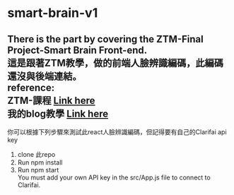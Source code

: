 # smart-brain-v1
There is the part by covering the ZTM-Final Project-Smart Brain Front-end.  
  這是跟著ZTM教學，做的前端人臉辨識編碼，此編碼還沒與後端連結。  
reference:    
  ZTM-課程 [Link here](https://www.udemy.com/share/101WcU3@XNVd54LtGB5w73KeTAMPkTWmtoMMCHU6i9ONGnlUBgqarAGzzmY17aLXHT2fjIJASg==/ "title")  
  我的blog教學 [Link here](https://www.notion.so/ZTM-Final-Project-Smart-Brain-Front-end-001764fffff647309a2df15b8b1a1fb2)
---  
你可以根據下列步驟來測試此react人臉辨識編碼，但記得要有自己的Clarifai api key
1. clone 此repo
2. Run npm install
3. Run npm start  
You must add your own API key in the src/App.js file to connect to Clarifai.
